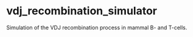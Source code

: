 # vdj_recombination_simulator
Simulation of the VDJ recombination process in mammal B- and T-cells.
